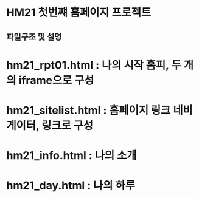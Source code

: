 # HM21 첫번쨰 홈페이지 프로젝트

## 파일구조 및 설명
# hm21_rpt01.html : 나의 시작 홈피, 두 개의 iframe으로 구성
# hm21_sitelist.html : 홈페이지 링크 네비게이터, 링크로 구성
# hm21_info.html : 나의 소개 
# hm21_day.html : 나의 하루
